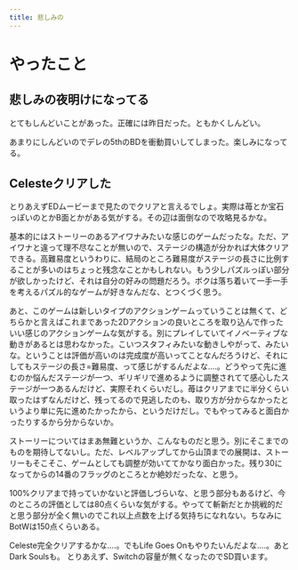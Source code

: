 ```yaml
---
title: 悲しみの
---
```


# やったこと

## 悲しみの夜明けになってる

とてもしんどいことがあった。正確には昨日だった。ともかくしんどい。

あまりにしんどいのでデレの5thのBDを衝動買いしてしまった。楽しみになってる。

## Celesteクリアした

とりあえずEDムービーまで見たのでクリアと言えるでしょ。実際は苺とか宝石っぽいのとかB面とかがある気がする。その辺は面倒なので攻略見るかな。

基本的にはストーリーのあるアイワナみたいな感じのゲームだったな。ただ、アイワナと違って理不尽なことが無いので、ステージの構造が分かれば大体クリアできる。高難易度というわりに、結局のところ難易度がステージの長さに比例することが多いのはちょっと残念なことかもしれない。もう少しパズルっぽい部分が欲しかったけど、それは自分の好みの問題だろう。ボクは落ち着いて一手一手を考えるパズル的なゲームが好きなんだな、とつくづく思う。

あと、このゲームは新しいタイプのアクションゲームっていうことは無くて、どちらかと言えばこれまであった2Dアクションの良いところを取り込んで作ったいい感じのアクションゲームな気がする。別にプレイしていてイノベーティブな動きがあるとは思わなかった。こいつスタフィみたいな動きしやがって、みたいな。ということは評価が高いのは完成度が高いってことなんだろうけど、それにしてもステージの長さ=難易度、って感じがするんだよな‥‥。どうやって先に進むのか悩んだステージが一つ、ギリギリで進めるように調整されてて感心したステージが一つあるんだけど、実際それくらいだし。苺はクリアまでに半分くらい取ったはずなんだけど、残ってるので見逃したのも、取り方が分からなかったというより単に先に進めたかったから、というだけだし。でもやってみると面白かったりするから分からないか。

ストーリーについてはまあ無難というか、こんなものだと思う。別にそこまでのものを期待してないし。ただ、レベルアップしてから山頂までの展開は、ストーリーもそこそこ、ゲームとしても調整が効いててかなり面白かった。残り30になってからの14番のフラッグのところとか絶妙だったな、と思う。

100%クリアまで持っていかないと評価しづらいな、と思う部分もあるけど、今のところの評価としては80点くらいな気がする。やってて斬新だとか挑戦的だと思う部分が全く無いのでこれ以上点数を上げる気持ちになれない。ちなみにBotWは150点くらいある。

Celeste完全クリアするかな‥‥。でもLife Goes Onもやりたいんだよな‥‥。あとDark Soulsも。
とりあえず、Switchの容量が無くなったのでSD買います。
